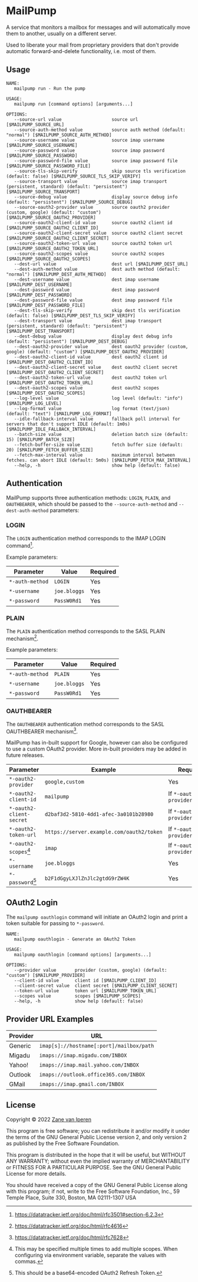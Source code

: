 # MailPump

A service that monitors a mailbox for messages and will automatically move them
to another, usually on a different server.

Used to liberate your mail from proprietary providers that don't provide automatic
forward-and-delete functionality, i.e. most of them.

## Usage
```
NAME:
   mailpump run - Run the pump

USAGE:
   mailpump run [command options] [arguments...]

OPTIONS:
   --source-url value                   source url [$MAILPUMP_SOURCE_URL]
   --source-auth-method value           source auth method (default: "normal") [$MAILPUMP_SOURCE_AUTH_METHOD]
   --source-username value              source imap username [$MAILPUMP_SOURCE_USERNAME]
   --source-password value              source imap password [$MAILPUMP_SOURCE_PASSWORD]
   --source-password-file value         source imap password file [$MAILPUMP_SOURCE_PASSWORD_FILE]
   --source-tls-skip-verify             skip source tls verification (default: false) [$MAILPUMP_SOURCE_TLS_SKIP_VERIFY]
   --source-transport value             source imap transport (persistent, standard) (default: "persistent") [$MAILPUMP_SOURCE_TRANSPORT]
   --source-debug value                 display source debug info (default: "persistent") [$MAILPUMP_SOURCE_DEBUG]
   --source-oauth2-provider value       source oauth2 provider (custom, google) (default: "custom") [$MAILPUMP_SOURCE_OAUTH2_PROVIDER]
   --source-oauth2-client-id value      source oauth2 client id [$MAILPUMP_SOURCE_OAUTH2_CLIENT_ID]
   --source-oauth2-client-secret value  source oauth2 client secret [$MAILPUMP_SOURCE_OAUTH2_CLIENT_SECRET]
   --source-oauth2-token-url value      source oauth2 token url [$MAILPUMP_SOURCE_OAUTH2_TOKEN_URL]
   --source-oauth2-scopes value         source oauth2 scopes [$MAILPUMP_SOURCE_OAUTH2_SCOPES]
   --dest-url value                     dest url [$MAILPUMP_DEST_URL]
   --dest-auth-method value             dest auth method (default: "normal") [$MAILPUMP_DEST_AUTH_METHOD]
   --dest-username value                dest imap username [$MAILPUMP_DEST_USERNAME]
   --dest-password value                dest imap password [$MAILPUMP_DEST_PASSWORD]
   --dest-password-file value           dest imap password file [$MAILPUMP_DEST_PASSWORD_FILE]
   --dest-tls-skip-verify               skip dest tls verification (default: false) [$MAILPUMP_DEST_TLS_SKIP_VERIFY]
   --dest-transport value               dest imap transport (persistent, standard) (default: "persistent") [$MAILPUMP_DEST_TRANSPORT]
   --dest-debug value                   display dest debug info (default: "persistent") [$MAILPUMP_DEST_DEBUG]
   --dest-oauth2-provider value         dest oauth2 provider (custom, google) (default: "custom") [$MAILPUMP_DEST_OAUTH2_PROVIDER]
   --dest-oauth2-client-id value        dest oauth2 client id [$MAILPUMP_DEST_OAUTH2_CLIENT_ID]
   --dest-oauth2-client-secret value    dest oauth2 client secret [$MAILPUMP_DEST_OAUTH2_CLIENT_SECRET]
   --dest-oauth2-token-url value        dest oauth2 token url [$MAILPUMP_DEST_OAUTH2_TOKEN_URL]
   --dest-oauth2-scopes value           dest oauth2 scopes [$MAILPUMP_DEST_OAUTH2_SCOPES]
   --log-level value                    log level (default: "info") [$MAILPUMP_LOG_LEVEL]
   --log-format value                   log format (text/json) (default: "text") [$MAILPUMP_LOG_FORMAT]
   --idle-fallback-interval value       fallback poll interval for servers that don't support IDLE (default: 1m0s) [$MAILPUMP_IDLE_FALLBACK_INTERVAL]
   --batch-size value                   deletion batch size (default: 15) [$MAILPUMP_BATCH_SIZE]
   --fetch-buffer-size value            fetch buffer size (default: 20) [$MAILPUMP_FETCH_BUFFER_SIZE]
   --fetch-max-interval value           maximum interval between fetches. can abort IDLE (default: 5m0s) [$MAILPUMP_FETCH_MAX_INTERVAL]
   --help, -h                           show help (default: false)
```

## Authentication

MailPump supports three authentication methods: `LOGIN`, `PLAIN`, and `OAUTHBEARER`, which should be passed to
the `--source-auth-method` and `--dest-auth-method` parameters:

### LOGIN

The `LOGIN` authentication method corresponds to the IMAP LOGIN command[^rfc3501].

Example parameters:

| Parameter       | Value        | Required | 
|-----------------|--------------|----------|
| `*-auth-method` | `LOGIN`      | Yes      |
| `*-username`    | `joe.bloggs` | Yes      |
| `*-password`    | `PassW0Rd1`  | Yes      |

[^rfc3501]: https://datatracker.ietf.org/doc/html/rfc3501#section-6.2.3

### PLAIN

The `PLAIN` authentication method corresponds to the SASL PLAIN mechanism[^rfc4616].

[^rfc4616]: https://datatracker.ietf.org/doc/html/rfc4616

Example parameters:

| Parameter       | Value        | Required |
|-----------------|--------------|----------|
| `*-auth-method` | `PLAIN`      | Yes      |
| `*-username`    | `joe.bloggs` | Yes      |
| `*-password`    | `PassW0Rd1`  | Yes      |

### OAUTHBEARER

The `OAUTHBEARER` authentication method corresponds to the SASL OAUTHBEARER mechanism[^rfc7628].

[^rfc7628]: https://datatracker.ietf.org/doc/html/rfc7628

MailPump has in-built support for Google, however can also be configured to
use a custom OAuth2 provider. More in-built providers may be added in future releases.

| Parameter                      | Example                                   | Required                      |
|--------------------------------|-------------------------------------------|-------------------------------|
| `*-oauth2-provider`            | `google,custom`                           | Yes                           |
| `*-oauth2-client-id`           | `mailpump`                                | If `*-oauth2-provider=custom` |
| `*-oauth2-client-secret`       | `d2baf3d2-5810-4dd1-afec-3a0101b28980`    | If `*-oauth2-provider=custom` |
| `*-oauth2-token-url`           | `https://server.example.com/oauth2/token` | If `*-oauth2-provider=custom` |
| `*-oauth2-scopes`[^oauthmulti] | `imap`                                    | If `*-oauth2-provider=custom` |
| `*-username`                   | `joe.bloggs`                              | Yes                           |
| `*-password`[^oauthrefresh]    | `b2F1dGgyLXJlZnJlc2gtdG9rZW4K`            | Yes                           |

[^oauthmulti]: This may be specified multiple times to add multiple scopes.
  When configuring via environment variable, separate the values with commas.

[^oauthrefresh]: This should be a base64-encoded OAuth2 Refresh Token.

## OAuth2 Login

The `mailpump oauthlogin` command will initiate an OAuth2 login and print a token suitable for passing to
`*-password`.

```
NAME:
   mailpump oauthlogin - Generate an OAuth2 Token

USAGE:
   mailpump oauthlogin [command options] [arguments...]

OPTIONS:
   --provider value       provider (custom, google) (default: "custom") [$MAILPUMP_PROVIDER]
   --client-id value      client id [$MAILPUMP_CLIENT_ID]
   --client-secret value  client secret [$MAILPUMP_CLIENT_SECRET]
   --token-url value      token url [$MAILPUMP_TOKEN_URL]
   --scopes value         scopes [$MAILPUMP_SCOPES]
   --help, -h             show help (default: false)
```

## Provider URL Examples

| Provider | URL                                      |
|----------|------------------------------------------|
| Generic  | `imap[s]://hostname[:port]/mailbox/path` |
| Migadu   | `imaps://imap.migadu.com/INBOX`          |
| Yahoo!   | `imaps://imap.mail.yahoo.com/INBOX`      |
| Outlook  | `imaps://outlook.office365.com/INBOX`    |
| GMail    | `imaps://imap.gmail.com/INBOX`           |

## License

Copyright &copy; 2022 [Zane van Iperen](mailto:zane@zanevaniperen.com)

This program is free software; you can redistribute it and/or modify
it under the terms of the GNU General Public License version 2, and only
version 2 as published by the Free Software Foundation.

This program is distributed in the hope that it will be useful,
but WITHOUT ANY WARRANTY; without even the implied warranty of
MERCHANTABILITY or FITNESS FOR A PARTICULAR PURPOSE.  See the
GNU General Public License for more details.

You should have received a copy of the GNU General Public License
along with this program; if not, write to the Free Software
Foundation, Inc., 59 Temple Place, Suite 330, Boston, MA  02111-1307  USA
